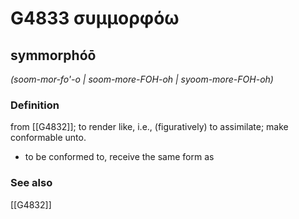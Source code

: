 # G4833 συμμορφόω

## symmorphóō

_(soom-mor-fo'-o | soom-more-FOH-oh | syoom-more-FOH-oh)_

### Definition

from [[G4832]]; to render like, i.e., (figuratively) to assimilate; make conformable unto.

- to be conformed to, receive the same form as

### See also

[[G4832]]


